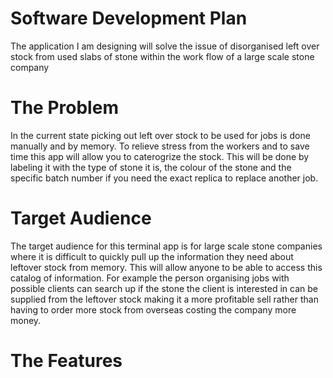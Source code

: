 # Software Development Plan 

The application I am designing will solve the issue of disorganised left over stock from used slabs of stone within the work flow of a large scale stone company
# The Problem

In the current state picking out left over stock to be used for jobs is done manually and by memory. To relieve stress from the workers and to save time this app will allow you to caterogrize the stock. This will be done by labeling it with the type of stone it is, the colour of the stone and the specific batch number if you need the exact replica to replace another job.  

# Target Audience 

The target audience for this terminal app is for large scale stone companies where it is difficult to quickly pull up the information they need about leftover stock from memory. This will allow anyone to be able to access this catalog of information. For example the person organising jobs with possible clients can search up if the stone the client is interested in can be supplied from the leftover stock making it a more profitable sell rather than having to order more stock from overseas costing the company more money.

# The Features 

